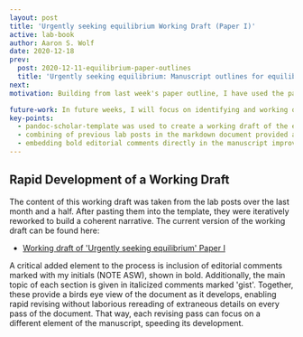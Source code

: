 ```yaml
---
layout: post
title: 'Urgently seeking equilibrium Working Draft (Paper I)'
active: lab-book
author: Aaron S. Wolf
date: 2020-12-18
prev:
  post: 2020-12-11-equilibrium-paper-outlines
  title: 'Urgently seeking equilibrium: Manuscript outlines for equilibrium algorithms'
next:
motivation: Building from last week's paper outline, I have used the pandoc-scholar-template to build a working draft for the first equilibrium paper. This working draft is by no means finished---but it is reasonably well fleshed out in terms of its planned elements, it has a methods section that is approaching completion, and a jump start on the results section.

future-work: In future weeks, I will focus on identifying and working on the primary missing elements or sections of the manuscript. These can be tackled one at a time as separate weekly posts, and then incorporated into the developing manuscript. Fairly soon, I will also be able to bring greater focused attention to the 'Methods' section as a whole, as I begin revising it once it reaches the completed rough draft stage.
key-points:
  - pandoc-scholar-template was used to create a working draft of the equilibrium algorithm paper 1
  - combining of previous lab posts in the markdown document provided an easy road toward creating a draft paper
  - embedding bold editorial comments directly in the manuscript improve the revising process
---
```


## Rapid Development of a Working Draft

The content of this working draft was taken from the lab posts over the last month and a half.
After pasting them into the template, they were iteratively reworked to build a coherent narrative.
The current version of the working draft can be found here:

* [Working draft of 'Urgently seeking equilibrium' Paper I](docs/2020-12-18-MEXQAL-working-draft.html)

A critical added element to the process is inclusion of editorial comments marked with my initials (NOTE ASW), shown in bold.
Additionally, the main topic of each section is given in italicized comments marked 'gist'.
Together, these provide a birds eye view of the document as it develops, enabling rapid revising without laborious rereading of extraneous details on every pass of the document.
That way, each revising pass can focus on a different element of the manuscript, speeding its development.
